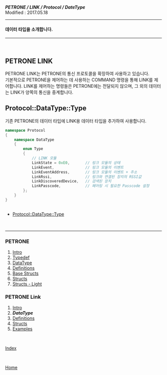 ***PETRONE / LINK / Protocol / DateType***<br>
Modified : 2017.05.18

---

#### 데이터 타입을 소개합니다.

---

<br>

## PETRONE LINK

PETRONE LINK는 PETRONE의 통신 프로토콜을 확장하여 사용하고 있습니다.
<br>
기본적으로 PETRONE을 제어하는 데 사용하는 COMMAND 명령을 통해 LINK를 제어합니다. LINK를 제어하는 명령들은 PETRONE에는 전달되지 않으며, 그 외의 데이터는 LINK가 양쪽의 통신을 중계합니다.
<br>

## <a name="DataType">Protocol::DataType::Type</a>
기존 PETRONE의 데이터 타입에 LINK용 데이터 타입을 추가하여 사용합니다.

```cpp
namespace Protocol
{
    namespace DataType
    {
        enum Type
        {
            // LINK 모듈
            LinkState = 0xE0,       // 링크 모듈의 상태
            LinkEvent,              // 링크 모듈의 이벤트
            LinkEventAddress,       // 링크 모듈의 이벤트 + 주소
            LinkRssi,               // 링크와 연결된 장치의 RSSI값
            LinkDiscoveredDevice,   // 검색된 장치
            LinkPasscode,           // 페어링 시 필요한 Passcode 설정
        };
    }
}
 
```

 - [Protocol::DataType::Type](../datatype.md#DataType)


<br>

---

### PETRONE

1. [Intro](../intro.md)
2. [Typedef](../typedef.md)
3. [DataType](../datatype.md)
4. [Definitions](../definitions.md)
5. [Base Structs](../base_structs.md)
6. [Structs](../structs.md)
7. [Structs - Light](../structs_light.md)


### PETRONE Link

1. [Intro](intro.md)
2. ***DataType***
3. [Definitions](definitions.md)
4. [Structs](structs.md)
5. [Examples](examples.md)

<br>

[Index](../index.md)

<br>

[Home](../../../../../README.md)

